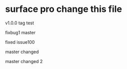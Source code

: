 
# surface pro change this file


v1.0.0 tag test

fixbug1
master


fixed issue100

master changed

master changed 2
